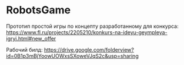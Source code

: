 # RobotsGame
Прототип простой игры по концепту разработанному для конкурса: https://www.fl.ru/projects/2205210/konkurs-na-ideyu-geympleya-igryi.html#new_offer

Рабочий билд: https://drive.google.com/folderview?id=0B1p3mBjYoowUOWxsSXoweVJqS2c&usp=sharing
